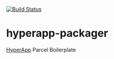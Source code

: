 [![Build Status](https://travis-ci.org/lucianlature/hyperapp-packager.svg?branch=master)](https://travis-ci.org/lucianlature/hyperapp-packager)

# hyperapp-packager
[HyperApp](https://github.com/hyperapp/hyperapp) Parcel Boilerplate
